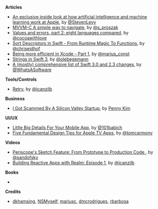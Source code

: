 **Articles**

* [An exclusive inside look at how artificial intelligence and machine learning work at Apple](https://backchannel.com/an-exclusive-look-at-how-ai-and-machine-learning-work-at-apple-8dbfb131932b#.r2qb8amd2), by [@StevenLevy](https://twitter.com/StevenLevy)
* [MVVM-C A simple way to navigate](http://tech.trivago.com/2016/08/26/mvvm-c-a-simple-way-to-navigate/), by [@s_proszak](https://twitter.com/s_proszak)
* [Values and errors, part 2: eight languages compared](http://www.cocoawithlove.com/blog/2016/08/23/result-types-part-two.html), by [@cocoawithlove](https://twitter.com/cocoawithlove)
* [Sort Descriptors in Swift - From Runtime Magic To Functions](http://chris.eidhof.nl/post/sort-descriptors-in-swift/), by [@chriseidhof](https://www.twitter.com/chriseidhof/)
* [Being more efficient in Xcode - Part 1](http://mariusc.github.io/2016-08-29-being-more-efficient-in-xcode-part-1.html), by [@marius_const](https://twitter.com/marius_const)
* [Strings in Swift 3](https://oleb.net/blog/2016/08/swift-3-strings/), by [@olebegemann](https://twitter.com/olebegemann)
* [A (mostly) comprehensive list of Swift 3.0 and 2.3 changes](https://buildingvts.com/a-mostly-comprehensive-list-of-swift-3-0-and-2-3-changes-193b904bb5b1), by [@WhatsASoftware](https://twitter.com/WhatsASoftware)

**Tools/Controls**

* [Retry](https://github.com/icanzilb/Retry), by [@icanzilb](https://twitter.com/icanzilb)

**Business**

* [I Got Scammed By A Silicon Valley Startup](https://medium.com/startup-grind/i-got-scammed-by-a-silicon-valley-startup-574ced8acdff), by [Penny Kim](https://twitter.com/PennyKim)

**UI/UX**

* [Little Big Details For Your Mobile App](http://babich.biz/little-big-details-for-your-mobile-app/), by [@101babich](https://twitter.com/101babich)
* [Five Fundamental Design Tips for Apple TV Apps](https://medium.com/bpxl-craft/five-fundamental-design-tips-for-apple-tv-apps-c0ee9363e1ff), by [@tomcarmony](https://twitter.com/tomcarmony)

**Videos**

* [Periscope's Sketch Feature: From Prototype to Production Code
](https://realm.io/news/building-periscope-sketches-ios/), by [@sandofsky](https://twitter.com/sandofsky)
* [Building Reactive Apps with Realm: Episode 1](https://realm.io/news/marin-todorov-building-reactive-apps-with-realm-episode-1-swift-ios/), by [@icanzilb](https://twitter.com/icanzilb)

**Books**

* 

**Credits**

* [dkhamsing](https://github.com/dkhamsing), [NSMyself](https://twitter.com/NSMyself), [mariusc](https://github.com/mariusc), [dmcrodrigues](https://twitter.com/dmcrodrigues), [rbarbosa](https://github.com/rbarbosa)
